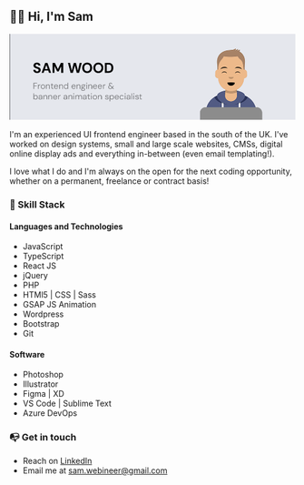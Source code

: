 ## 👋🏼 Hi, I'm Sam

![Sam Wood - Frontend engineer & banner animation specialist](/assets/github-readme-banner.png)

I'm an experienced UI frontend engineer based in the south of the UK. I've worked on design systems, small and large scale websites, CMSs, digital online display ads and everything in-between (even email templating!). 

I love what I do and I'm always on the open for the next coding opportunity, whether on a permanent, freelance or contract basis! 

### 🔧 Skill Stack 

#### Languages and Technologies
- JavaScript
- TypeScript
- React JS
- jQuery
- PHP
- HTMl5 | CSS | Sass
- GSAP JS Animation
- Wordpress
- Bootstrap
- Git

#### Software
- Photoshop
- Illustrator
- Figma | XD 
- VS Code | Sublime Text
- Azure DevOps

### 📭  Get in touch

- Reach on [LinkedIn](https://www.linkedin.com/in/samwood23/)
- Email me at [sam.webineer@gmail.com](emailto:sam.webineer@gmail.com)

<!--
**sam-webineer/sam-webineer** is a ✨ _special_ ✨ repository because its `README.md` (this file) appears on your GitHub profile.

Here are some ideas to get you started:

- 🔭 I’m currently working on ...
- 🌱 I’m currently learning ...
- 👯 I’m looking to collaborate on ...
- 🤔 I’m looking for help with ...
- 💬 Ask me about ...
- 📫 How to reach me: ...
- 😄 Pronouns: ...
- ⚡ Fun fact: ...
-->
